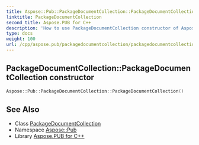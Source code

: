 ```yaml
---
title: Aspose::Pub::PackageDocumentCollection::PackageDocumentCollection constructor
linktitle: PackageDocumentCollection
second_title: Aspose.PUB for C++
description: 'How to use PackageDocumentCollection constructor of Aspose::Pub::PackageDocumentCollection class in C++.'
type: docs
weight: 100
url: /cpp/aspose.pub/packagedocumentcollection/packagedocumentcollection/
---
```

## PackageDocumentCollection::PackageDocumentCollection constructor




```cpp
Aspose::Pub::PackageDocumentCollection::PackageDocumentCollection()
```

## See Also

* Class [PackageDocumentCollection](../)
* Namespace [Aspose::Pub](../../)
* Library [Aspose.PUB for C++](../../../)
